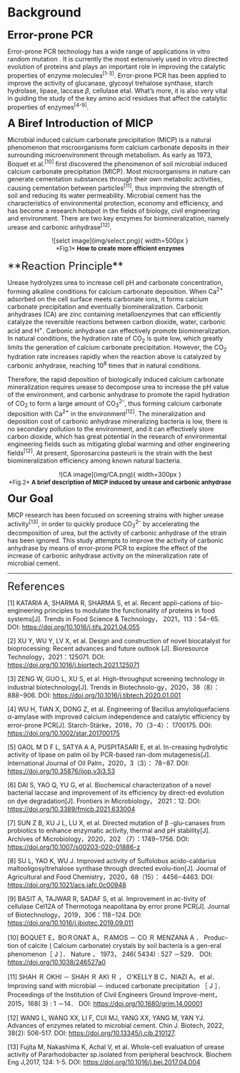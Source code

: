 # Background

<font size=5>**Error-prone PCR**</font></br>

Error-prone PCR technology has a wide range of applications in vitro random mutation . It is currently the most extensively used in vitro directed evolution of proteins and plays an important role in improving the catalytic properties of enzyme molecules<sup>[1-3]</sup>. Error-prone PCR has been applied to improve the activity of glucanase, glycosyl trehalose synthase, starch hydrolase, lipase, laccase *β*, cellulase etal. What’s more, it is also very vital in guiding the study of the key amino acid residues that affect the catalytic properties of enzymes<sup>[4-9]</sup>.

<font size=5>**A Biref Introduction of MICP**</font></br>

Microbial induced calcium carbonate precipitation (MICP) is a natural phenomenon that microorganisms form calcium carbonate deposits in their surrounding microenvironment through metabolism. As early as 1973, Boquet et al.<sup>[10]</sup> first discovered the phenomenon of soil microbial induced calcium carbonate precipitation (MICP). Most microorganisms in nature can generate cementation substances through their own metabolic activities, causing cementation between particles<sup>[11]</sup>, thus improving the strength of soil and reducing its water permeability. Microbial cement has the characteristics of environmental protection, economy and efficiency, and has become a research hotspot in the fields of biology, civil engineering and environment. There are two key enzymes for biomineralization, namely urease and carbonic anhydrase<sup>[12]</sup>.
</br>

<center>![selct image](img/select.png){ width=500px }</center>

<center><font size=2>*Fig.1* <b>How to create more efficient enzymes</b></br></font></center>




</br>
<font size=5>**Reaction Principle**</font></br>

Urease hydrolyzes urea to increase cell pH and carbonate concentration, forming alkaline conditions for calcium carbonate deposition. When Ca<sup>2+</sup> adsorbed on the cell surface meets carbonate ions, it forms calcium carbonate precipitation and eventually biomineralization. Carbonic anhydrases (CA) are zinc containing metalloenzymes that can efficiently catalyze the reversible reactions between carbon dioxide, water, carbonic acid and H<sup>+</sup>. Carbonic anhydrase can effectively promote biomineralization. In natural conditions, the hydration rate of CO<sub>2</sub> is quite low, which greatly limits the generation of calcium carbonate precipitation. However, the CO<sub>2</sub> hydration rate increases rapidly when the reaction above is catalyzed by carbonic anhydrase, reaching 10<sup>8</sup> times that in natural conditions.</br>

Therefore, the rapid deposition of biologically induced calcium carbonate mineralization requires urease to decompose urea to increase the pH value of the environment, and carbonic anhydrase to promote the rapid hydration of CO<sub>2</sub> to form a large amount of CO<sub>3</sub><sup>2–</sup>, thus forming calcium carbonate deposition with Ca<sup>2+</sup> in the environment<sup>[12]</sup>. The mineralization and deposition cost of carbonic anhydrase mineralizing bacteria is low, there is no secondary pollution to the environment, and it can effectively store carbon dioxide, which has great potential in the research of environmental engineering fields such as mitigating global warming and other engineering fields<sup>[12]</sup>. At present, Sporosarcina pasteurii is the strain with the best biomineralization efficiency among known natural bacteria.

<center>![CA image](img/CA.png){ width=300px }</center>

<center><font size=2>*Fig.2* <b>A brief description of MICP induced by urease and carbonic anhydrase</b></br></font></center>



<font size=5>**Our Goal**</font></br>

MICP research has been focused on screening strains with higher urease activity<sup>[13]</sup>, in order to quickly produce CO<sub>3</sub><sup>2–</sup> by accelerating the decomposition of urea, but the activity of carbonic anhydrase of the strain has been ignored. This study attempts to improve the activity of carbonic anhydrase by means of error-prone PCR to explore the effect of the increase of carbonic anhydrase activity on the mineralization rate of microbial cement.

---

<font size=5>References</font></br>

[1] KATARIA A, SHARMA R, SHARMA S, et al. Recent appli-cations of bio-engineering principles to modulate the functionality of proteins in food systems[J]. Trends in Food Science & Technology， 2021，113：54−65. DOI: https://doi.org/10.1016/j.tifs.2021.04.055 

[2] XU Y, WU Y, LV X, et al. Design and construction of novel biocatalyst for bioprocessing: Recent advances and future outlook [J]. Bioresource Technology，2021：125071. DOI: https://doi.org/10.1016/j.biortech.2021.125071 

[3] ZENG W, GUO L, XU S, et al. High-throughput screening technology in industrial biotechnology[J]. Trends in Biotechnolo-gy，2020，38（8）：888−906. DOI: https://doi.org/10.1016/j.tibtech.2020.01.001 

[4] WU H, TIAN X, DONG Z, et al. Engineering of Bacillus amyloliquefaciens α-amylase with improved calcium independence and catalytic efficiency by error-prone PCR[J]. Starch-Stärke，2018，70（3−4）： 1700175. DOI: https://doi.org/10.1002/star.201700175 

[5] GAOL M D F L, SATYA A A, PUSPITASARI E, et al. In-creasing hydrolytic activity of lipase on palm oil by PCR-based ran-dom mutagenesis[J]. International Journal of Oil Palm，2020，3（3）： 78−87. DOI: https://doi.org/10.35876/ijop.v3i3.53 

[6] DAI S, YAO Q, YU G, et al. Biochemical characterization of a novel bacterial laccase and improvement of its efficiency by direct-ed evolution on dye degradation[J]. Frontiers in Microbiology， 2021：12. DOI: https://doi.org/10.3389/fmicb.2021.633004 

[7] SUN Z B, XU J L, LU X, et al. Directed mutation of β -glu-canases from probiotics to enhance enzymatic activity, thermal and pH stability[J]. Archives of Microbiology，2020，202 （7）：1749−1756. DOI: https://doi.org/10.1007/s00203-020-01886-z 

[8] SU L, YAO K, WU J. Improved activity of Sulfolobus acido-caldarius maltooligosyltrehalose synthase through directed evolu-tion[J]. Journal of Agricultural and Food Chemistry，2020，68（15）： 4456−4463. DOI: https://doi.org/10.1021/acs.jafc.0c00948 

[9] BASIT A, TAJWAR R, SADAF S, et al. Improvement in ac-tivity of cellulase Cel12A of Thermotoga neapolitana by error prone PCR[J]. Journal of Biotechnology，2019，306：118−124. DOI: https://doi.org/10.1016/j.jbiotec.2019.09.011 

[10] BOQUET E，BOＲONAT A，ＲAMOS － CO Ｒ MENZANA A ． Produc-tion of calcite ( Calcium carbonate) crystals by soil bacteria is a gen-eral phenomenon［ J ］． Nature ， 1973， 246( 5434) : 527 －529． DOI: https://doi.org/10.1038/246527a0 

[11] SHAH Ｒ OKHI － SHAH Ｒ AKI Ｒ ， O'KELLY B C，NIAZI A，et al．Improving sand with microbial － induced carbonate precipitation ［ J ］． Proceedings of the Institution of Civil Engineers Ground Improve-ment，2015，168( 3) : 1 －14． DOI: https://doi.org/10.1680/grim.14.00001 

[12] WANG L, WANG XX, LI F, CUI MJ, YANG XX, YANG M, YAN YJ. Advances of enzymes related to microbial cement. Chin J. Biotech, 2022, 38(2): 506-517. DOI: https://doi.org/10.13345/j.cjb.210127.

[13] Fujita M, Nakashima K, Achal V, et al. Whole-cell evaluation of urease activity of Pararhodobacter sp.isolated from peripheral beachrock. Biochem Eng J,2017, 124: 1-5. DOI: https://doi.org/10.1016/j.bej.2017.04.004 